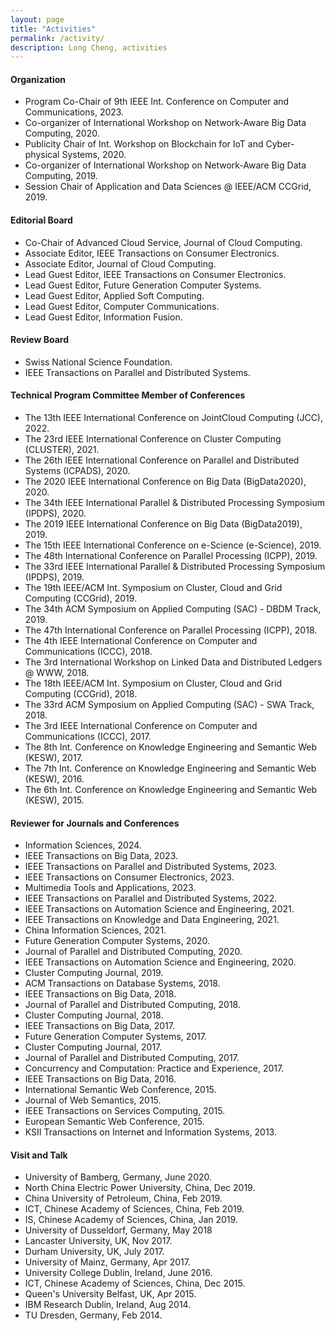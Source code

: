 ```yaml
---
layout: page
title: "Activities"
permalink: /activity/
description: Long Cheng, activities
---
```


#### **Organization**
- Program Co-Chair of 9th IEEE Int. Conference on Computer and Communications, 2023.<br>
- Co-organizer of International Workshop on Network-Aware Big Data Computing, 2020.<br>
- Publicity Chair of Int. Workshop on Blockchain for IoT and Cyber-physical Systems, 2020.<br>
- Co-organizer of International Workshop on Network-Aware Big Data Computing, 2019.<br>
- Session Chair of Application and Data Sciences @ IEEE/ACM CCGrid, 2019.

#### **Editorial Board**
- Co-Chair of Advanced Cloud Service, Journal of Cloud Computing.
- Associate Editor, IEEE Transactions on Consumer Electronics.
- Associate Editor, Journal of Cloud Computing.
- Lead Guest Editor, IEEE Transactions on Consumer Electronics.
- Lead Guest Editor, Future Generation Computer Systems.
- Lead Guest Editor, Applied Soft Computing.
- Lead Guest Editor, Computer Communications.
- Lead Guest Editor, Information Fusion.

#### **Review Board**
- Swiss National Science Foundation. <br>
- IEEE Transactions on Parallel and Distributed Systems.


#### **Technical Program Committee Member of Conferences**
- The 13th IEEE International Conference on JointCloud Computing (JCC), 2022.<br>
- The 23rd IEEE International Conference on Cluster Computing (CLUSTER), 2021.<br>
- The 26th IEEE International Conference on Parallel and Distributed Systems (ICPADS), 2020.<br>
- The 2020 IEEE International Conference on Big Data (BigData2020), 2020.<br>
- The 34th IEEE International Parallel & Distributed Processing Symposium (IPDPS), 2020.<br>
- The 2019 IEEE International Conference on Big Data (BigData2019), 2019.<br>
- The 15th IEEE International Conference on e-Science (e-Science), 2019.<br>
- The 48th International Conference on Parallel Processing (ICPP), 2019.<br>
- The 33rd IEEE International Parallel & Distributed Processing Symposium (IPDPS), 2019.<br>
- The 19th IEEE/ACM Int. Symposium on Cluster, Cloud and Grid Computing (CCGrid), 2019.<br>
- The 34th ACM Symposium on Applied Computing (SAC) - DBDM Track, 2019.<br>
- The 47th International Conference on Parallel Processing (ICPP), 2018.<br>
- The 4th IEEE International Conference on Computer and Communications (ICCC), 2018.<br>
- The 3rd International Workshop on Linked Data and Distributed Ledgers @ WWW, 2018.<br>
- The 18th IEEE/ACM Int. Symposium on Cluster, Cloud and Grid Computing (CCGrid), 2018.<br>
- The 33rd ACM Symposium on Applied Computing (SAC) - SWA Track, 2018.<br>
- The 3rd IEEE International Conference on Computer and Communications (ICCC), 2017.<br>
- The 8th Int. Conference on Knowledge Engineering and Semantic Web (KESW), 2017.<br>
- The 7th Int. Conference on Knowledge Engineering and Semantic Web (KESW), 2016.<br>
- The 6th Int. Conference on Knowledge Engineering and Semantic Web (KESW), 2015.

#### **Reviewer for Journals and Conferences**
- Information Sciences, 2024.<br>
- IEEE Transactions on Big Data, 2023.<br>
- IEEE Transactions on Parallel and Distributed Systems, 2023.<br>
- IEEE Transactions on Consumer Electronics, 2023.<br>
- Multimedia Tools and Applications, 2023.<br>
- IEEE Transactions on Parallel and Distributed Systems, 2022.<br>
- IEEE Transactions on Automation Science and Engineering, 2021.<br>
- IEEE Transactions on Knowledge and Data Engineering, 2021.<br>
- China Information Sciences, 2021.<br>
- Future Generation Computer Systems, 2020.<br>
- Journal of Parallel and Distributed Computing, 2020.<br>
- IEEE Transactions on Automation Science and Engineering, 2020.<br>
- Cluster Computing Journal, 2019.<br>
- ACM Transactions on Database Systems, 2018.<br>
- IEEE Transactions on Big Data, 2018.<br>
- Journal of Parallel and Distributed Computing, 2018.<br>
- Cluster Computing Journal, 2018.<br>
- IEEE Transactions on Big Data, 2017.<br>
- Future Generation Computer Systems, 2017.<br>
- Cluster Computing Journal, 2017.<br>
- Journal of Parallel and Distributed Computing, 2017.<br>
- Concurrency and Computation: Practice and Experience, 2017.<br>
- IEEE Transactions on Big Data, 2016.<br>
- International Semantic Web Conference, 2015.<br>
- Journal of Web Semantics, 2015.<br>
- IEEE Transactions on Services Computing, 2015.<br>
- European Semantic Web Conference, 2015.<br>
- KSII Transactions on Internet and Information Systems, 2013.


#### **Visit and Talk**
- University of Bamberg, Germany, June 2020. <br> 
- North China Electric Power University, China, Dec 2019. <br> 
- China University of Petroleum, China, Feb 2019. <br> 
- ICT, Chinese Academy of Sciences, China, Feb 2019. <br>  
- IS, Chinese Academy of Sciences, China, Jan 2019. <br> 
- University of Dusseldorf, Germany, May 2018<br>
- Lancaster University, UK, Nov 2017.<br>
- Durham University, UK, July 2017.<br>
- University of Mainz, Germany, Apr 2017.<br>
- University College Dublin, Ireland, June 2016.<br>
- ICT, Chinese Academy of Sciences, China, Dec 2015. <br>
- Queen's University Belfast, UK, Apr 2015.<br>
- IBM Research Dublin, Ireland, Aug 2014.<br>
- TU Dresden, Germany, Feb 2014.

